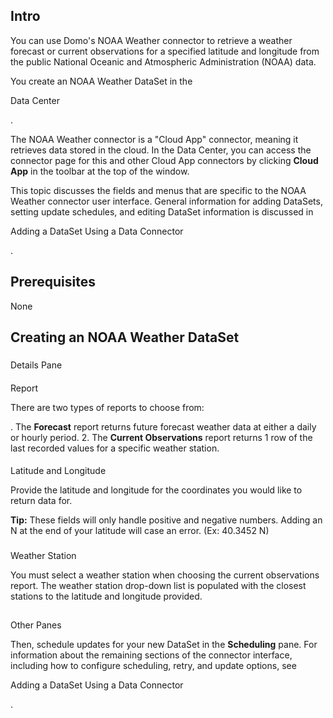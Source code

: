 

Intro
-------

You can use Domo's NOAA Weather connector to retrieve a weather forecast or current observations for a specified latitude and longitude from the public National Oceanic and Atmospheric Administration (NOAA) data.


 You create an NOAA Weather DataSet in the

Data Center

.


 The NOAA Weather connector is a "Cloud App" connector, meaning it retrieves data stored in the cloud. In the Data Center, you can access the connector page for this and other Cloud App connectors by clicking
 **Cloud App**
 in the toolbar at the top of the window.


 This topic discusses the fields and menus that are specific to the NOAA Weather connector user interface. General information for adding DataSets, setting update schedules, and editing DataSet information is discussed in

Adding a DataSet Using a Data Connector

.


 Prerequisites
---------------

None


 Creating an NOAA Weather DataSet
----------------------------------


###
 Details Pane


####
 Report

There are two types of reports to choose from:

. The
 **Forecast**
 report returns future forecast weather data at either a daily or hourly period.
2. The
 **Current Observations**
 report returns 1 row of the last recorded values for a specific weather station.


####
 Latitude and Longitude

Provide the latitude and longitude for the coordinates you would like to return data for.


**Tip:**
 These fields will only handle positive and negative numbers. Adding an N at the end of your latitude will case an error. (Ex: 40.3452 N)

###
 Weather Station

You must select a weather station when choosing the current observations report. The weather station drop-down list is populated with the closest stations to the latitude and longitude provided.

##
 Other Panes

Then, schedule updates for your new DataSet in the
 **Scheduling**
 pane. For information about the remaining sections of the connector interface, including how to configure scheduling, retry, and update options, see

Adding a DataSet Using a Data Connector

.

